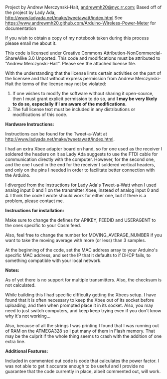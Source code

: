 Project by Andrew Merczynski-Hait, andrewmh20@nyc.rr.com;
Based off of the project by Lady Ada, http://www.ladyada.net/make/tweetawatt/index.html
See https://www.andrewmh20.github.com/Arduino-Wireless-Power-Meter for documentation

If you wish to obtain a copy of my notebook taken during this process please email me about it.

This code is licensed under Creative Commons Attribution-NonCommercial-ShareAlike 3.0 Unported. This code and modifications must be attributed to "Andrew Merczynski-Hait". Please see the attached license file.

With the understanding that the license limts certain activities on the part of the licensee and that without express permission from Andrew Merczynski-Hait the terms of the license may not be violated:

1) If one wishes to modify the software without sharing it open-source, then I must grant explicit permission to do so, and **I may be very likely to do so, especially if I am aware of the modifications.**
2) The full license text must be included in any distributions or modifications of this code.



**Hardware Instructions:**

Instructions can be found for the Tweet-a-Watt at http://www.ladyada.net/make/tweetawatt/index.html. 

I had an extra Xbee adapter board on hand, so for one used as the receiver I soldered the headers on it as Lady Ada suggests to use the FTDI cable for communication directly with the computer. However, for the second one, and the one I used in the end for the receiver I soldered vertical headers, and only on the pins I needed in order to facilitate better connection with the Arduino. 

I diverged from the instructions for Lady Ada's Tweet-a-Watt when I used analog input 0 and 1 on the transmitter Xbee, instead of analog input 0 and 4. I think the code I wrote should work for either one, but if there is a problem, please contact me.

**Instructions for installation:**

Make sure to change the defines for APIKEY, FEEDID and USERAGENT to the ones specific to your Cosm feed.

Also, feel free to change the number for MOVING_AVERAGE_NUMBER if you want to take the moving average with more (or less) than 3 samples.

At the beginning of the code, set the MAC address array to your Arduino's specific MAC address, and set the IP that it defaults to if DHCP fails, to something compatible with your local network.

**Notes:**

As of yet there is no support for multiple transmitters.
Also, the checksum is not calculated.

While building this I had specific difficulty getting the Xbees setup. I have found that it is often necessary to keep the Xbee out of its socket before uploading, and then when prompted place it in its socket. Also, you may need to just switch computers, and keep keep trying even if you don't know why it's not working...

Also, because of all the strings I was printing I found that I was running out of RAM on the ATMEGA328 so I put many of them in Flash memory. That may be the culprit if the whole thing seems to crash with the addition of one extra line.

**Additional Features:**

Included in commented out code is code that calculates the power factor. I was not able to get it accurate enough to be useful and I provide no guarantee that the code currently in place, albeit commented out, will work.
